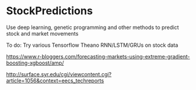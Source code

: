 # StockPredictions
Use deep learning, genetic programming and other methods to predict stock and market movements

To do:
Try various Tensorflow Theano RNN/LSTM/GRUs on stock data

https://www.r-bloggers.com/forecasting-markets-using-extreme-gradient-boosting-xgboost/amp/

http://surface.syr.edu/cgi/viewcontent.cgi?article=1056&context=eecs_techreports


